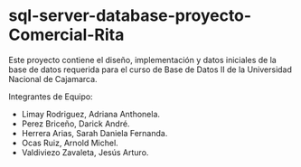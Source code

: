 # sql-server-database-proyecto-Comercial-Rita
Este proyecto contiene el diseño, implementación y datos iniciales de la base de datos requerida para el curso de Base de Datos II de la Universidad Nacional de Cajamarca.

Integrantes de Equipo:
- Limay Rodriguez, Adriana Anthonela.
- Perez Briceño, Darick André.
- Herrera Arias, Sarah Daniela Fernanda.
- Ocas Ruiz, Arnold Michel.
- Valdiviezo Zavaleta, Jesús Arturo.
